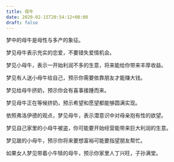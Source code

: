 ```yaml
---
title: 母牛
date: 2020-02-15T20:54:12+08:00
draft: false
---
```


梦中的母牛是母性与多产的象征。

梦见母牛表示充实的恋爱，不要错失爱情机会。

梦见小母牛，表示一开始利润不多的生意，将来能给你带来丰厚收益。

梦见有人送小母牛给自己，预示你需要依靠朋友才能赚大钱。

梦见给母牛挤奶，预示你会有喜事接踵而来。

梦见母牛正在等候挤奶，预示希望和愿望都能够圆满实现。

依照弗洛伊德的观点，梦见母牛，表示潜意识中对母亲抱有性的欲望。

梦见自己家里的小母牛被盗，你可能要开始经营能带来巨大利润的生意。

梦见跛的小母牛，预示你将来要想富裕可能要指望朋友帮忙。

如果女人梦见带着小牛犊的母牛，预示你家里人丁兴旺，子孙满堂。

